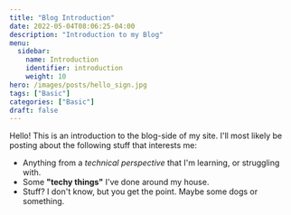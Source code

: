 ```yaml
---
title: "Blog Introduction"
date: 2022-05-04T08:06:25-04:00
description: "Introduction to my Blog"
menu:
  sidebar:
    name: Introduction
    identifier: introduction
    weight: 10
hero: /images/posts/hello_sign.jpg
tags: ["Basic"]
categories: ["Basic"]
draft: false
---
```


Hello! This is an introduction to the blog-side of my site. I'll most likely be posting about the following stuff that interests me:

- Anything from a _technical perspective_ that I'm learning, or struggling with.
- Some **"techy things"** I've done around my house.
- Stuff? I don't know, but you get the point. Maybe some dogs or something.